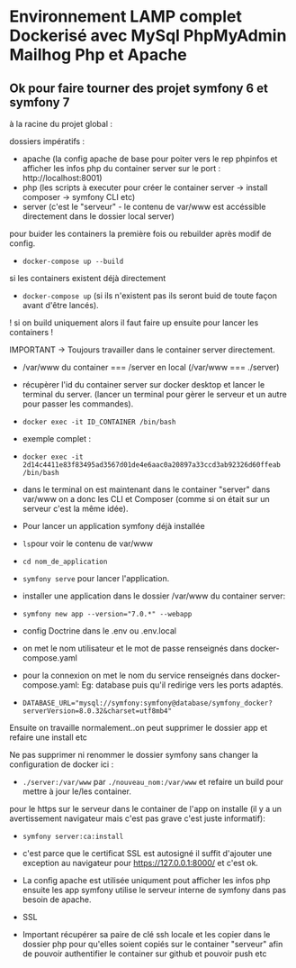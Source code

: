 # Environnement LAMP complet Dockerisé avec MySql PhpMyAdmin Mailhog Php et Apache
## Ok pour faire tourner des projet symfony 6 et symfony 7

à la racine du projet global : 

dossiers impératifs :
- apache (la config apache de base pour poiter vers le rep phpinfos et afficher les infos php du container server sur le port : http://localhost:8001)
- php (les scripts à executer pour créer le container server -> install composer -> symfony CLI etc)
- server (c'est le "serveur" - le contenu de var/www est accéssible directement dans le dossier local server)

pour buider les containers la première fois ou rebuilder après modif de config.
- ```docker-compose up --build``` 

si les containers existent déjà directement
- ```docker-compose up``` 
(si ils n'existent pas ils seront buid de toute façon avant d'être lancés).

! si on build uniquement alors il faut faire up ensuite pour lancer les containers !

IMPORTANT -> Toujours travailler dans le container server directement.
- /var/www du container === /server en local (/var/www === ./server)

- récupèrer l'id du container server sur docker desktop et lancer le terminal du server. (lancer un terminal pour gèrer le serveur et un autre pour passer les commandes).
- ```docker exec -it ID_CONTAINER /bin/bash```
- exemple complet :
- ```docker exec -it 2d14c4411e83f83495ad3567d01de4e6aac0a20897a33ccd3ab92326d60ffeab /bin/bash```

- dans le terminal on est maintenant dans le container "server" dans var/www on a donc les CLI et Composer (comme si on était sur un serveur c'est la même idée).

- Pour lancer un application symfony déjà installée
- ```ls```pour voir le contenu de var/www
- ```cd nom_de_application```
- ```symfony serve``` pour lancer l'application.
  
- installer une application dans le dossier /var/www du container server: 
- ```symfony new app --version="7.0.*" --webapp```

- config Doctrine dans le .env ou .env.local 
- on met le nom utilisateur et le mot de passe renseignés dans docker-compose.yaml 
- pour la connexion on met le nom du service renseignés dans docker-compose.yaml: Eg: database puis qu'il redirige vers les ports adaptés.
 
- ```DATABASE_URL="mysql://symfony:symfony@database/symfony_docker?serverVersion=8.0.32&charset=utf8mb4"```

Ensuite on travaille normalement..on peut supprimer le dossier app et refaire une install etc

Ne pas supprimer ni renommer le dossier symfony sans changer la configuration de docker ici :  
- ```./server:/var/www``` par ```./nouveau_nom:/var/www``` et refaire un build pour mettre à jour le/les container.

pour le https sur le serveur dans le container de l'app on installe (il y a un avertissement navigateur mais c'est pas grave c'est juste informatif):
- ```symfony server:ca:install```
- c'est parce que le certificat SSL est autosigné il suffit d'ajouter une exception au navigateur pour https://127.0.0.1:8000/ et c'est ok.

- La config apache est utilisée uniqument pout afficher les infos php ensuite les app symfony utilise le serveur interne de symfony dans pas besoin de apache.

- SSL
- Important récupérer sa paire de clé ssh locale et les copier dans le dossier php pour qu'elles soient copiés sur le container "serveur" afin de pouvoir authentifier le container sur github et pouvoir push etc